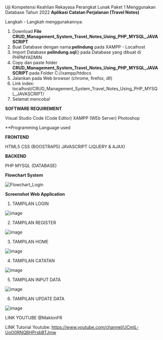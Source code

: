 Uji Kompetensi Keahlian Rekayasa Perangkat Lunak Paket 1 Menggunakan Database Tahun 2022
**Aplikasi Catatan Perjalanan (Travel Notes)**

Langkah - Langkah menggunakannya:

1. Download **File CRUD_Management_System_Travel_Notes_Using_PHP_MYSQL_JAVASCRIPT**
2. Buat Database dengan nama:**pelindung** pada XAMPP - Localhost
3. Import Database **pelindung.sql**() pada Database yang dibuat di PHPMYADMIN
3. Copy dan paste folder **CRUD_Management_System_Travel_Notes_Using_PHP_MYSQL_JAVASCRIPT** pada Folder C://xampp/htdocs
4. Jalankan pada Web browser (chrome, firefox, dll)
5. Link index: localhost/CRUD_Management_System_Travel_Notes_Using_PHP_MYSQL_JAVASCRIPT/
6. Selamat mencoba!

**SOFTWARE REQUIREMENT**

Visual Studio Code (Code Editor)
XAMPP (WEb Server)
Photoshop

**Programming Language used 

**FRONTEND**

HTML5
CSS (BOOSTRAP5)
JAVASCRIPT (JQUERY & AJAX)

**BACKEND**

PHP
MYSQL (DATABASE)

**Flowchart System**

![Flowchart_Login](https://user-images.githubusercontent.com/88584119/158187681-a2f71485-4e4e-40d8-a0ab-6d347c54b9cd.jpg)


**Screenshot Web Application**

1.  TAMPILAN LOGIN

![image](https://user-images.githubusercontent.com/88584119/156887492-a8ab6d54-5c05-48e6-bf2f-81c6b4a2e4e6.png)

2. TAMPILAN REGISTER

![image](https://user-images.githubusercontent.com/88584119/156887525-2157e57e-5f31-4087-b1e4-2790bbb821de.png)

3. TAMPILAN HOME

![image](https://user-images.githubusercontent.com/88584119/156887553-bdb9253d-e8c6-4871-9955-33af07aef6d9.png)

4. TAMPILAN CATATAN

![image](https://user-images.githubusercontent.com/88584119/156887584-01e815ec-631f-4fa0-89c7-015c2f5d0833.png)

5. TAMPILAN INPUT DATA

![image](https://user-images.githubusercontent.com/88584119/156887619-aade9489-d322-4ef6-9f53-a0056f4a52ce.png)

6. TAMPILAN UPDATE DATA

![image](https://user-images.githubusercontent.com/88584119/156887658-39ca346f-fb31-407b-90e5-dd4c2369379e.png)


LINK YOUTUBE @MaklonFR

LINK Tutorial Youtube: https://www.youtube.com/channel/UCmIL-UoO0RNQBHPrsbBTJmw


  

